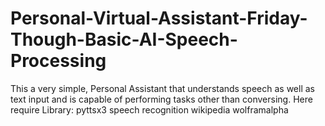 # Personal-Virtual-Assistant-Friday-Though-Basic-AI-Speech-Processing
This a very simple, Personal Assistant that understands speech as well as text input and is capable of performing tasks other than conversing. Here require 
Library: 
pyttsx3 
speech recognition 
wikipedia 
wolframalpha
